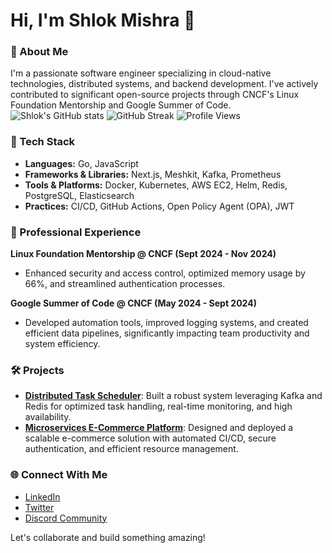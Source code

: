# Hi, I'm Shlok Mishra 👋

### 📍 About Me
I'm a passionate software engineer specializing in cloud-native technologies, distributed systems, and backend development. I've actively contributed to significant open-source projects through CNCF's Linux Foundation Mentorship and Google Summer of Code.
![Shlok's GitHub stats](https://github-readme-stats.vercel.app/api?username=Jougan-0&show_icons=true&theme=tokyonight)
![GitHub Streak](https://streak-stats.demolab.com/?user=Jougan-0&theme=tokyonight)
![Profile Views](https://komarev.com/ghpvc/?username=Jougan-0&color=blueviolet)
### 🚀 Tech Stack
- **Languages:** Go, JavaScript
- **Frameworks & Libraries:** Next.js, Meshkit, Kafka, Prometheus
- **Tools & Platforms:** Docker, Kubernetes, AWS EC2, Helm, Redis, PostgreSQL, Elasticsearch
- **Practices:** CI/CD, GitHub Actions, Open Policy Agent (OPA), JWT

### 💼 Professional Experience

**Linux Foundation Mentorship @ CNCF (Sept 2024 - Nov 2024)**
- Enhanced security and access control, optimized memory usage by 66%, and streamlined authentication processes.

**Google Summer of Code @ CNCF (May 2024 - Sept 2024)**
- Developed automation tools, improved logging systems, and created efficient data pipelines, significantly impacting team productivity and system efficiency.

### 🛠 Projects

- **[Distributed Task Scheduler](https://github.com/Jougan-0/distributed-task-scheduler)**: Built a robust system leveraging Kafka and Redis for optimized task handling, real-time monitoring, and high availability.
- **[Microservices E-Commerce Platform](https://github.com/Jougan-0/microservices-ecommerce)**: Designed and deployed a scalable e-commerce solution with automated CI/CD, secure authentication, and efficient resource management.

### 🌐 Connect With Me
- [LinkedIn](https://linkedin.com/in/shlok08)
- [Twitter](https://twitter.com/Jougan0)
- [Discord Community]([https://discord.gg/Xf3S6qfR](https://discord.gg/3XyS6k4hWg))

Let's collaborate and build something amazing!
